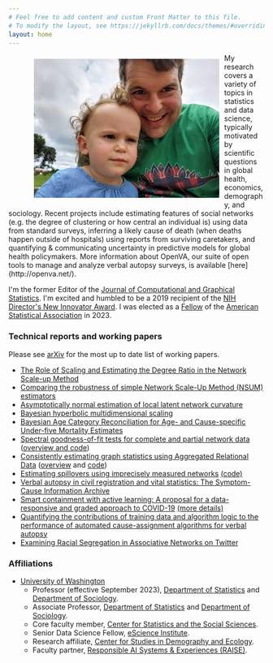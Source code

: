 ```yaml
---
# Feel free to add content and custom Front Matter to this file.
# To modify the layout, see https://jekyllrb.com/docs/themes/#overriding-theme-defaults
layout: home
---
```

<figure>
  <img src="assets/tgoose.jpg" style="padding: 10px; float: left; width:364.8px;height:273.6px;"/>
 </figure>
 My research covers a variety of topics in statistics and data science, typically motivated by scientific questions in global health, economics, demography, and sociology. Recent projects include estimating features of social networks (e.g. the degree of clustering or how central an individual is) using data from standard surveys, inferring a likely cause of death (when deaths happen outside of
hospitals) using reports from surviving caretakers, and quantifying & communicating uncertainty
in predictive models for global health policymakers. More information about OpenVA, our suite of open tools to manage and analyze verbal autopsy surveys, is available [here](http://openva.net/).
<br>

I'm the former Editor of the [Journal of Computational and Graphical Statistics](https://www.tandfonline.com/action/journalInformation?show=editorialBoard&journalCode=ucgs20). I'm excited and humbled to be a 2019 recipient of the [NIH Director's New Innovator Award](https://commonfund.nih.gov/newinnovator).  I was elected as a [Fellow](https://stat.uw.edu/news-resources/articles/adrian-dobra-and-tyler-mccormick-elected-2023-asa-fellows) of the [American Statistical Association](https://www.amstat.org/your-career/awards/asa-fellows) in 2023.
<br>


<!--
Quick [link](https://thmccormick.github.io/class/567_au20) to the homepage for Stat/CSSS 567, Social network analysis, offered Autumn 2020.
Go here for more info about a few current projects.

I currently have multiple openings for postdoctoral collaborators.  For more information and to apply directly please see [here](https://apply.interfolio.com/100917).  -->


### Technical reports and working papers
Please see [arXiv](https://arxiv.org/find/stat/1/au:+McCormick_T/0/1/0/all/0/1) for the most up to date list of working papers.

+ [The Role of Scaling and Estimating the Degree Ratio in the Network Scale-up Method](https://arxiv.org/abs/2305.04381)
+ [Comparing the robustness of simple Network Scale-Up Method (NSUM) estimators](http://arxiv.org/abs/2303.07490)
+ [Asymptotically normal estimation of local latent network curvature](https://arxiv.org/abs/2211.11673)
+ [Bayesian hyperbolic multidimensional scaling](https://arxiv.org/abs/2210.15081)
+ [Bayesian Age Category Reconciliation for Age- and Cause-specific Under-five Mortality Estimates](https://arxiv.org/abs/2302.11058)
+ [Spectral goodness-of-fit tests for complete and partial network data](http://arxiv.org/abs/2106.09702) ([overview and code](https://slubold.github.io/GOF_Summary.html))
+ 	[Consistently estimating graph statistics using Aggregated Relational Data](https://arxiv.org/abs/1908.09881) ([overview](https://slubold.github.io/ARD_Consistent_Estimation/) and [code](https://github.com/slubold/ARD_Consistent_Estimation))
+ 	[Estimating spillovers using imprecisely measured networks](https://arxiv.org/abs/1904.00136) [(code)](https://github.com/thmccormick/spillovers-mismeasured-graphs)
+	[Verbal autopsy in civil registration and vital statistics: The Symptom-Cause Information Archive](https://arxiv.org/abs/1910.00405)
+ [Smart containment with active learning: A proposal for a data-responsive and graded approach to COVID-19](https://www.hks.harvard.edu/centers/cid/publications/smart-containment-with-active-learning) [(more details)](https://www.cerp.org.pk/pages/covid-19-smart-containment-policy-response)
+ [Quantifying the contributions of training data and algorithm logic to the performance of automated cause-assignment algorithms for verbal autopsy](https://arxiv.org/abs/1803.07141)
+ [Examining Racial Segregation in Associative Networks on Twitter](https://arxiv.org/abs/1705.04401)


### Affiliations
+ [University of Washington](http://www.uw.edu)
  + Professor (effective September 2023), [Department of Statistics](http://www.stat.washington.edu/) and [Department of Sociology](https://soc.washington.edu/).
  + Associate Professor, [Department of Statistics](http://www.stat.washington.edu/) and [Department of Sociology](https://soc.washington.edu/).
  + Core faculty member, [Center for Statistics and the Social Sciences](http://csss.washington.edu/). 
  + Senior Data Science Fellow, [eScience Institute](http://escience.washington.edu/).
  + Research affiliate, [Center for Studies in Demography and Ecology](https://csde.washington.edu/).
  + Faculty partner, [Responsible AI Systems & Experiences (RAISE)](https://www.raise.ischool.uw.edu/).